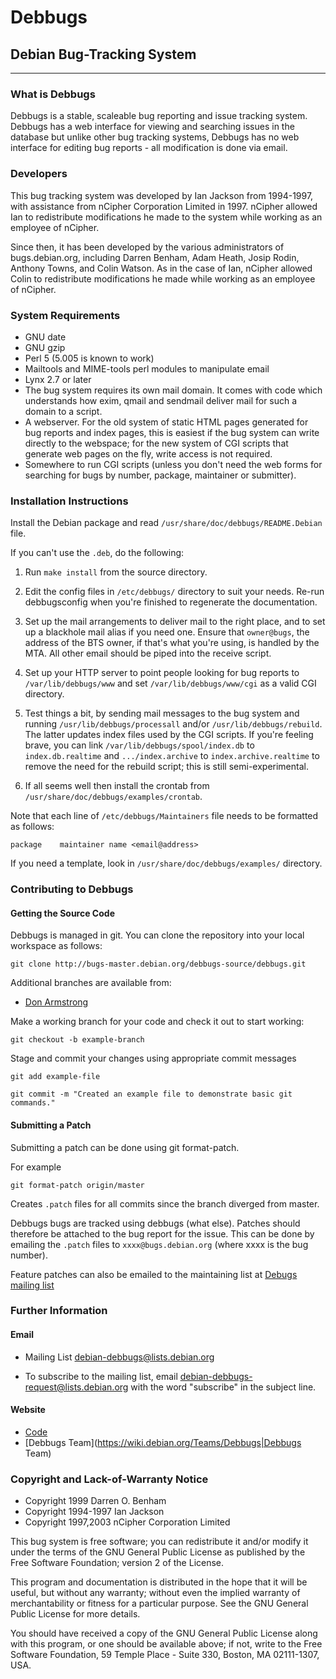 # Debbugs #

## Debian Bug-Tracking System ##

********************************

### What is Debbugs ###
Debbugs is a stable, scaleable bug reporting and issue tracking system. Debbugs has a web interface for viewing and searching issues in the database but unlike other bug tracking systems, Debbugs has no web interface for editing bug reports - all modification is done via email.

### Developers ###

This bug tracking system was developed by Ian Jackson from 1994-1997,
with assistance from nCipher Corporation Limited in 1997.  nCipher allowed
Ian to redistribute modifications he made to the system while working as an
employee of nCipher.

Since then, it has been developed by the various administrators of
bugs.debian.org, including Darren Benham, Adam Heath, Josip Rodin, Anthony
Towns, and Colin Watson.  As in the case of Ian, nCipher allowed Colin to
redistribute modifications he made while working as an employee of nCipher.

### System Requirements ###

 * GNU date
 * GNU gzip
 * Perl 5 (5.005 is known to work)
 * Mailtools and MIME-tools perl modules to manipulate email
 * Lynx 2.7 or later
 * The bug system requires its own mail domain. It comes with code
   which understands how exim, qmail and sendmail deliver mail for such a
   domain to a script.
 * A webserver. For the old system of static HTML pages generated for
   bug reports and index pages, this is easiest if the bug system can
   write directly to the webspace; for the new system of CGI scripts
   that generate web pages on the fly, write access is not required.
 * Somewhere to run CGI scripts (unless you don't need the web forms for
   searching for bugs by number, package, maintainer or submitter).

### Installation Instructions ###

Install the Debian package and read `/usr/share/doc/debbugs/README.Debian` file.

If you can't use the `.deb`, do the following:

1. Run `make install` from the source directory.

2. Edit the config files in `/etc/debbugs/` directory to suit your needs.
   Re-run debbugsconfig when you're finished to regenerate the documentation.

3. Set up the mail arrangements to deliver mail to the right place, and to set
   up a blackhole mail alias if you need one.  Ensure that `owner@bugs`, the
   address of the BTS owner, if that's what you're using, is handled by the MTA.
   All other email should be piped into the receive script.

4. Set up your HTTP server to point people looking for bug reports to
   `/var/lib/debbugs/www` and set `/var/lib/debbugs/www/cgi` as a valid CGI
   directory.

5. Test things a bit, by sending mail messages to the bug system and running
   `/usr/lib/debbugs/processall` and/or `/usr/lib/debbugs/rebuild`.  The latter
   updates index files used by the CGI scripts.  If you're feeling brave, you
   can link `/var/lib/debbugs/spool/index.db` to `index.db.realtime` and
   `.../index.archive` to `index.archive.realtime` to remove the need for the
   rebuild script; this is still semi-experimental.

6. If all seems well then install the crontab from
   `/usr/share/doc/debbugs/examples/crontab`.

Note that each line of `/etc/debbugs/Maintainers` file needs to be formatted as
follows: 

    package    maintainer name <email@address>

If you need a template, look in `/usr/share/doc/debbugs/examples/` directory.

### Contributing to Debbugs ###

#### Getting the Source Code ####

Debbugs is managed in git. You can clone the repository into your local
workspace as follows:

    git clone http://bugs-master.debian.org/debbugs-source/debbugs.git

Additional branches are available from:

 * [Don Armstrong](http://git.donarmstrong.com/debbugs.git/)

Make a working branch for your code and check it out to start working:

    git checkout -b example-branch

Stage and commit your changes using appropriate commit messages

    git add example-file

    git commit -m "Created an example file to demonstrate basic git commands."

#### Submitting a Patch ####

Submitting a patch can be done using git format-patch.

For example

    git format-patch origin/master

Creates `.patch` files for all commits since the branch diverged from master.

Debbugs bugs are tracked using debbugs (what else). Patches should therefore be
attached to the bug report for the issue. This can be done by emailing the
`.patch` files to `xxxx@bugs.debian.org` (where xxxx is the bug number).

Feature patches can also be emailed to the maintaining list at 
[Debugs mailing list](debian-debbugs@lists.debian.org)

### Further Information ###

#### Email ####

* Mailing List <debian-debbugs@lists.debian.org> 

* To subscribe to the mailing list, email
  <debian-debbugs-request@lists.debian.org> with the word "subscribe" in the
  subject line.

#### Website ####

   * [Code](https://bugs.debian.org/debbugs-source/debbugs.git/)
   * [Debbugs Team](https://wiki.debian.org/Teams/Debbugs|Debbugs Team)

### Copyright and Lack-of-Warranty Notice ###

 * Copyright 1999 Darren O. Benham
 * Copyright 1994-1997 Ian Jackson
 * Copyright 1997,2003 nCipher Corporation Limited

This bug system is free software; you can redistribute it and/or modify it
under the terms of the GNU General Public License as published by the Free
Software Foundation; version 2 of the License.

This program and documentation is distributed in the hope that it will be
useful, but without any warranty; without even the implied warranty of
merchantability or fitness for a particular purpose. See the GNU General
Public License for more details.

You should have received a copy of the GNU General Public License along
with this program, or one should be available above; if not, write to the
Free Software Foundation, 59 Temple Place - Suite 330, Boston, MA
02111-1307, USA.
